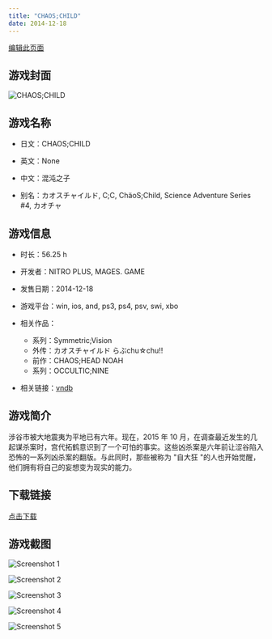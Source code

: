 ```yaml
---
title: "CHAOS;CHILD"
date: 2014-12-18
---
```

[编辑此页面](https://github.com/ACG-3/ADV3-source/blob/main/source/_posts/games/CHAOS%3BHEAD%20NOAH.md)

## 游戏封面

![CHAOS;CHILD](https%3A//pan.timero.xyz/onedrive/img_lib_001/CHAOS%3BHEAD%20NOAH_cover.avif)


## 游戏名称

- 日文：CHAOS;CHILD
- 英文：None
- 中文：混沌之子

- 别名：カオスチャイルド, C;C, ChäoS;Child, Science Adventure Series #4, カオチャ


## 游戏信息

- 时长：56.25 h
- 开发者：NITRO PLUS, MAGES. GAME
- 发售日期：2014-12-18
- 游戏平台：win, ios, and, ps3, ps4, psv, swi, xbo
- 相关作品：
   - 系列：Symmetric;Vision
   - 外传：カオスチャイルド らぶchu☆chu!!
   - 前作：CHAOS;HEAD NOAH
   - 系列：OCCULTIC;NINE

- 相关链接：[vndb](https://vndb.org/v14018)


## 游戏简介

涉谷市被大地震夷为平地已有六年。现在，2015 年 10 月，在调查最近发生的几起谋杀案时，宫代拓鹤意识到了一个可怕的事实。这些凶杀案是六年前让涩谷陷入恐怖的一系列凶杀案的翻版。与此同时，那些被称为 "自大狂 "的人也开始觉醒，他们拥有将自己的妄想变为现实的能力。




## 下载链接

[点击下载](https://pan.timero.xyz/onedrive/adv_lib_001/CHAOS%3BHEAD%20NOAH)


## 游戏截图


![Screenshot 1](https%3A//pan.timero.xyz/onedrive/img_lib_001/CHAOS%3BHEAD%20NOAH_Screenshot_1.avif)

![Screenshot 2](https%3A//pan.timero.xyz/onedrive/img_lib_001/CHAOS%3BHEAD%20NOAH_Screenshot_2.avif)

![Screenshot 3](https%3A//pan.timero.xyz/onedrive/img_lib_001/CHAOS%3BHEAD%20NOAH_Screenshot_3.avif)

![Screenshot 4](https%3A//pan.timero.xyz/onedrive/img_lib_001/CHAOS%3BHEAD%20NOAH_Screenshot_4.avif)

![Screenshot 5](https%3A//pan.timero.xyz/onedrive/img_lib_001/CHAOS%3BHEAD%20NOAH_Screenshot_5.avif)

